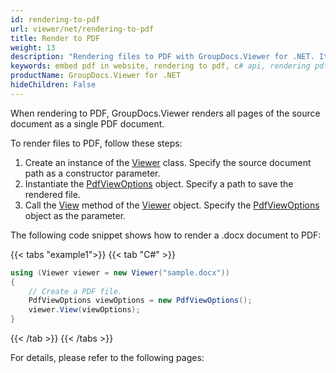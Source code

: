 ```yaml
---
id: rendering-to-pdf
url: viewer/net/rendering-to-pdf
title: Render to PDF
weight: 13
description: "Rendering files to PDF with GroupDocs.Viewer for .NET. It means that you can embed PDF in websites or applications by using this C# API"
keywords: embed pdf in website, rendering to pdf, c# api, rendering pdf
productName: GroupDocs.Viewer for .NET
hideChildren: False
---  
```

When rendering to PDF, GroupDocs.Viewer renders all pages of the source document as a single PDF document.

To render files to PDF, follow these steps:

1. Create an instance of the [Viewer](https://reference.groupdocs.com/net/viewer/groupdocs.viewer/viewer) class. Specify the source document path as a constructor parameter.
2. Instantiate the [PdfViewOptions](https://reference.groupdocs.com/net/viewer/groupdocs.viewer.options/pdfviewoptions) object. Specify a path to save the rendered file.
3. Call the [View](https://reference.groupdocs.com/net/viewer/groupdocs.viewer/viewer/methods/view) method of the [Viewer](https://reference.groupdocs.com/net/viewer/groupdocs.viewer/viewer) object. Specify the [PdfViewOptions](https://reference.groupdocs.com/net/viewer/groupdocs.viewer.options/pdfviewoptions) object as the parameter.

The following code snippet shows how to render a .docx document to PDF:

{{< tabs "example1">}}
{{< tab "C#" >}}
```csharp
using (Viewer viewer = new Viewer("sample.docx"))
{
	// Create a PDF file.
	PdfViewOptions viewOptions = new PdfViewOptions();
	viewer.View(viewOptions);
}
```
{{< /tab >}}
{{< /tabs >}}

For details, please refer to the following pages:
